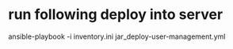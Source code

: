 # run following deploy into server
ansible-playbook -i inventory.ini jar_deploy-user-management.yml
